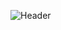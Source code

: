 ![Header](https://user-images.githubusercontent.com/1998168/234692577-f4a25bc1-3f5c-4339-bbac-198709b7685d.png)
